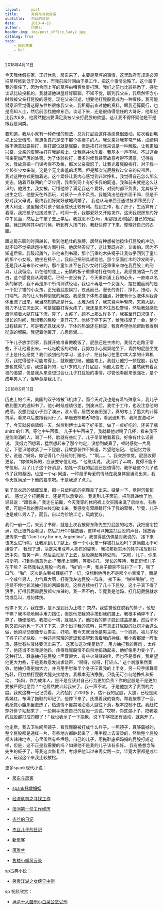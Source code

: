 ```yaml
---
layout:     post
title:      男房东与女房客
subtitle:   杰丝的日记
date:       2018-4-18
author:     团鬼七
header-img: img/post_office_lady2.jpg
catalog: true
tags:
    - 现代故事
    - M/F
---
```



2018年4月11日



今天我休假在家，正好休息，房东来了，主要是草坪的事情，这里政府有规定必须把草坪修到低于20cm，而我前段时间由于换工作，把这个事情忽略了。这个属于我的责任了，因为合同上写的草坪由租客负责打理。我们之前也比较熟悉了，感觉谈话比较投机的。我就请他进屋好好聊聊。不知不觉，聊到我父亲，我居然怀念小时候被父亲打屁股的感觉，现在父亲已逝，想要他打屁股竟成为一种奢侈。我可能潜意识里觉得这房东性格很像我父亲，我租房前查过他的资料，跟我还算同行，也是高知人士，然后前面找他修东西，谈话下来，还是很值得信任的大哥哥，他年纪比我大6岁。他居然提出要满足我被父亲打屁股的欲望。这让我不得怀疑他是不是跟我是同类。





要知道，我从小就有一种奇怪的想法，总对打屁股这件事感觉很激动。每次看到电视上公堂情形，就想象自己是堂下那个挨板子的人。我父亲对我非常严格，成绩稍微不满意就要挨打，挨打部位就是屁股，但是挨打对我来说是一种解脱，让我更加兴奋。父亲的皮带抽打在我屁股上，让我痛并快乐着。我基本一声不吭，不过这会带来更加严厉的处罚。为了体验挨打，很多时候我甚至故意考得不满意。记得有次，我故意把一门课考得不及格，那次父亲震怒了，让我光着屁股挨打，对于我一个16岁少女来说，这是个无比害羞的场面。但是那次光屁股挨过父亲的皮带后，我对这种方式更加着迷。这个爱好让我内心感觉到非常挣扎，我觉得自己怎么那么变态。随着互联网的广泛应用，我看到网上有好多我的同道。我和前夫就是这么认识的，他男主，我女被。可惜他除了满足我这个爱好，对别的都不负责，尤其孩子出生之后，他整天在外面玩，对孩子一点不负责。我能猜出他在外面干嘛，但是不好对我父母说，最终我们好聚好散地离婚了。 我也从马来西亚通过技术移民到了澳大利亚，这里据说对孩子健康成长比较有利。找到工作，租了房子，生活算有了着落，我把孩子也接过来了。时间一长，我那爱好又开始发作。这天我跟房东约好中午见面，然后上午孩子去上学后，我就忍不住diy，用那跟发刷抽打自己的光屁股。我正陶醉其中的时候，听到有人按门铃，我赶快停了下来，整理好自己的衣服。





跟这房东聊的时间越长，看到他粗壮的胳膊，居然有种想被他按住打屁股的冲动。就不知不觉把话题往那方面引导。他居然答应了，这让我既兴奋，又害怕。因为不知道后果。我鼓起勇气，带他来到书房，那个沉重的木头椅子让我似乎回到了童年的那个小女孩，他坐在椅子上，我自己把刑具递给他，那个反面红木的沙发刷子，还是我从马来带过来的，那个童年甚至在我少女时代还重重亲吻在我屁股上的刑具，让我留恋。趴在他的腿上，无情的板子重重地打在臀肉上，我感觉脑袋一片空白，这个感觉自从离婚后，已经一直没有了，今天重新涌上我的心头，一直难以名状的解脱，我不再是那个所谓测试经理，我也不再是一个女强人，摆在他面前的是一个犯了错的小女孩，正光着屁股挨打，仅此而已。漫长的责打，挣扎，扭动，大口喘气，真的让人有种彻底的解脱，我感觉下体热浪翻涌，好像有什么液体从我身体里流了出来，我当然知道那是什么，太难为情了，我夹紧两半臀肉，夹紧大腿，努力不让它流出来，可是屁股打得太疼了，我还是忍不住放松警惕，然后我就感觉液体顺着大腿在往下流，算了，太疼了，顾不上那么许多了，我甚至开口求饶了。漫长的时间，我想我的屁股一定开花了。他终于停下来了，给我按摩了一会，整个过程结束了。可是我还意犹未尽，下体的热浪还在翻滚，我真希望他能帮助我得到彻底的解脱。我望着他离开，心思泉涌。。。





下午儿子放学回家，我就开始准备做晚饭了。屁股还是生疼的，我努力走路正常些，不让他看出来。一起吃晚饭的时候，我努力小心翼翼地坐下，青肿的屁股坐凳子上是什么感觉？我们谈到他的学习，这小子，把目标订在墨尔本大学的计算机系，我觉得他不可能考得上，就跟他打赌，他能考上，我就让他打一顿屁股，我想想也觉得荒谬，我这当妈的，让17岁的儿子打屁股，简直太变态了。虽然我有着女被的渴望，但是我从来没想过会让儿子打屁股的事情，尽管他看起来很强壮，是个成年男人了，但毕竟是我儿子。





2018年9月11日

历史上的今天，美国的双子塔被飞机炸了。而今天对我也是有着特殊意义，我儿子收到墨大的通知书了。他小时候成绩很差，到澳洲后，我忙于工作，也没注意他的成绩。没想到这小子到了澳洲，没人管，居然发奋图强了，真的考上了墨大的计算机系，看来以后要跟我同行了。早晨去邮箱📬取信，看到通知书，我简直激动坏了，今天就装病请假一天。然后到博士山买了好多菜，做了一桌好吃的，还买了瓶shirz 的红酒，等他中午回家。 儿子中午回来了，我就跟他对喝了几杯，看来我不是能喝酒的人，喝了一杯，脸就有些红了。儿子呆呆地看着我，好像有什么话要说。 我努力回想着，猛然想起来了那个约定，没想到成真了，顿时感觉一片局促，下意识地收紧了一下屁股，我故意装作不知道，希望他忘记。 他记忆力很好，说道，”妈妈，你记得几个月前的打赌吧。“ ”啊。。。“。我突然惊觉，屁股收得更紧。 ”你做妈妈的，应该要守信用吧。“ 他继续说。 我沉吟了半响，觉得不能不守信用，为了儿子这个好消息，牺牲一次我的屁股还是值得的。我怀疑这个儿子遗传了我的基因，也是一个sp 同道，一种超乎母爱的情绪在我身体里涌现出来，我今天就满足一下他的要求吧。于是我点了点头。 



到了洗衣房的储藏室里，把一只塑料底的拖鞋拿了出来。掂量一下，觉得沉甸甸的。 感觉这个打屁股上，还是可以承受的。 我走到儿子面前，把刑具递给了他。轻轻说：“跟我来。” 我走在前面，今天我穿的休闲裤上次买回来洗了后缩水，有些紧，可能把我的臀部曲线勾勒出来。我感觉有双眼睛盯住了我的双臀，毕竟，儿子也是成年男人了，而我，自以为徐娘半老，风韵犹存。 



我们一前一后，来到了书房，就是上次我被房东陈先生打屁股的地方。我把窗帘拉满，防止被外面看见，然后打开CD播放器，这样可以掩盖打屁股的声音，播放器里传来一曲"Don't cry for me, Argentina"，我觉得这仿佛是对我说的。 接下来该怎么进行呢，让我趴到儿子腿上，像一个小女孩一样被打屁股吗？这简直太不可接受了。 我想了想，决定采用成年人挨罚的姿势。 我把那张实木的凳子摆放到书房中央，苦笑一声，然后主动趴了上去，屁股撅起等待受刑。 “来吧，儿子，你来报复吧，打到你满意为止。” 我闭上眼睛，等着挨打。 漫长的等待，我正奇怪儿子在干嘛？ 突然我右边屁股一阵疼，“啪”的一声，我身子颤禁不住抖了一下，喘了口气。“啪”，这次是左臀被鞋底打了一记，没想到他再也不是那个小宝宝了，而是一个成年男人，力气真大啊，打得我左边屁股一阵麻。 接下来，“啪啪啪啪”，他连续不停地轮流抽打我的两瓣臀肉，这样连续抽打了几十下屁股，这小子真下得了狠手，打得我两瓣屁股都火辣辣的，我一声不吭，毕竟我是他妈，打几记屁股就求饶或乱叫，成何体统。 



他停下来了，我在想，是不是到此为止啦？ 突然，我感觉他在脱我的裤子，他想干嘛？我本能地用手用力挡住，但是他把我的手按到我的腰上，我根本动弹不了，算了，随便他吧，我把心一横，就服从了。他把我的裤子脱到膝盖那里，然后冷不防又把内裤也一下扒了下来，这个出乎我的意料，只有真正打屁股的处罚才会这么做，他的举动很像专业男主，好吧，我今天就当他是男主吧。一个妈妈，被儿子脱了裤子打光屁股，一种违背常理的羞涩和渴望刺激着我的神经，我小腹那里一阵发热，感觉有些液体要流出来了。 这家伙这次使足劲了，用力抽打我的臀肉 ，太疼了，他还当不当我是他妈，疼得我屁股情不自禁地扭动起来，他好像用力变小了，这种打法，鞋底抽打在屁股上声音很大，有些火辣辣的疼，但也不是很疼，我希望他更大力些，于是我故意发出求饶声，“啊呀，哎呀，打轻点。” 这个刺激果然奏效，他抽打得更加大力，并且用手肘和半个身子压着我的上半身，另一只手挥舞着拖鞋，用力抽打屁股大腿交接地方，我根本无法挣脱，只能无可奈何地挣扎和扭动。 “妈妈，作为成年人，是不是应该对自己行为更加负责？你的屁股是不是更加要被严厉地惩罚？“ 他居然教训起我来了。我一声不吭。 于是他加大了责罚的力度。我就这样一记记受着，大约抽打了200多下，估计我的屁股，大腿，已经是姹紫嫣红，布满了拖鞋的印记了。他停下来了，抚摸着我的臀肉，帮我按摩了一会。我感觉小腹那里更热了，热流情不自禁地沿着大腿往下淌，根本控制不住。我赶忙穿好裤子站起来了，一边用手抚摸自己的屁股一边说，”哎呀，你这混小子，把老娘的屁股都打成四瓣了！“ 我也表示了一下抱歉，说下午学校还有活动，就离开了。 



他走后，我去卫生间照镜子，看我屁股被打成什么样子。一照镜子，真够震撼的，整个屁股都是通红一片，有些地方都肿起来了，用手摸上去滚烫的，然后整个屁股都火辣辣地疼。心里虽然有些埋怨，自己的儿子，用拖鞋底把妈妈的屁股打成这样，但是，这不正是我需要的吗？如果他不是我的儿子该有多好。 我有些想念陈先生的板子了，等我这次恢复后，考虑把他叫过来再实践一次，毕竟大家都是成年人，玩起这个来我比较放松。



更多spank现代小说：

- [房东与房客](http://childinside.club/2019/12/31/%E6%88%BF%E4%B8%9C%E4%B8%8E%E6%88%BF%E5%AE%A2/)
- [spank拯救婚姻](http://childinside.club/2019/12/29/spank%E6%8B%AF%E6%95%91%E5%A9%9A%E5%A7%BB/)
- [经济危机之寻找工作](http://childinside.club/2019/11/25/%E7%BB%8F%E6%B5%8E%E5%8D%B1%E6%9C%BA%E4%B9%8B%E5%AF%BB%E6%89%BE%E5%B7%A5%E4%BD%9C/)

- [澳洲第一份工作经历](http://childinside.club/2018/06/02/%E6%BE%B3%E6%B4%B2%E7%AC%AC%E4%B8%80%E4%BB%BD%E5%B7%A5%E4%BD%9C%E7%BB%8F%E5%8E%86/)
- [杰丝的日记](http://childinside.club/2018/04/18/%E6%9D%B0%E4%B8%9D%E7%9A%84%E6%97%A5%E8%AE%B0/)
- [杰丝儿子的日记](http://childinside.club/2018/04/17/%E6%9D%B0%E4%B8%9D%E5%84%BF%E5%AD%90%E7%9A%84%E6%97%A5%E8%AE%B0/)
- [新房客](http://childinside.club/2018/04/16/%E7%94%B7%E6%88%BF%E4%B8%9C%E4%B8%8E%E5%A5%B3%E6%88%BF%E5%AE%A2/)
- [唐雅兰](http://childinside.club/2013/04/03/%E5%94%90%E9%9B%85%E5%85%B0/)

- [售楼小姐风云录](http://childinside.club/2020/01/02/%E5%8D%B1%E6%9C%BA%E6%9D%A5%E4%B8%B4/)



sp古典小说：

- [笑傲江湖之女侠宁中则](http://childinside.club/2013/12/20/%E7%AC%91%E5%82%B2%E6%B1%9F%E6%B9%96%E4%B9%8B%E5%A5%B3%E4%BE%A0%E5%AE%81%E4%B8%AD%E5%88%99/)


sp 视频欣赏：


- [满清十大酷刑小白菜公堂受刑](http://childinside.club/2018/04/19/%E5%B0%8F%E7%99%BD%E8%8F%9C%E5%8F%97%E5%88%91/)
